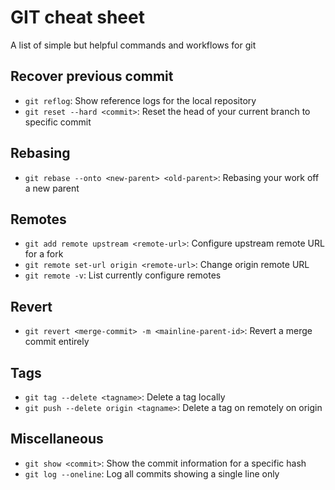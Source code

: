 # GIT cheat sheet

A list of simple but helpful commands and workflows for git

## Recover previous commit
* `git reflog`: Show reference logs for the local repository
* `git reset --hard <commit>`: Reset the head of your current branch to specific commit

## Rebasing
* `git rebase --onto <new-parent> <old-parent>`: Rebasing your work off a new parent

## Remotes
* `git add remote upstream <remote-url>`: Configure upstream remote URL for a fork
* `git remote set-url origin <remote-url>`: Change origin remote URL
* `git remote -v`: List currently configure remotes

## Revert
* `git revert <merge-commit> -m <mainline-parent-id>`: Revert a merge commit entirely

## Tags
* `git tag --delete <tagname>`: Delete a tag locally
* `git push --delete origin <tagname>`: Delete a tag on remotely on origin

## Miscellaneous
* `git show <commit>`: Show the commit information for a specific hash
* `git log --oneline`: Log all commits showing a single line only
